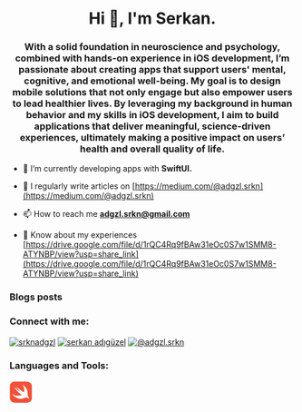<h1 align="center">Hi 👋, I'm Serkan.</h1>
<h3 align="center">With a solid foundation in neuroscience and psychology, combined with hands-on experience in iOS development, I’m passionate about creating apps that support users' mental, cognitive, and emotional well-being. My goal is to design mobile solutions that not only engage but also empower users to lead healthier lives. By leveraging my background in human behavior and my skills in iOS development, I aim to build applications that deliver meaningful, science-driven experiences, ultimately making a positive impact on users’ health and overall quality of life.</h3>

- 🌱 I’m currently developing apps with **SwiftUI.**

- 📝 I regularly write articles on [https://medium.com/@adgzl.srkn](https://medium.com/@adgzl.srkn)

- 📫 How to reach me **adgzl.srkn@gmail.com**

- 📄 Know about my experiences [https://drive.google.com/file/d/1rQC4Rq9fBAw31eOc0S7w1SMM8-ATYNBP/view?usp=share_link](https://drive.google.com/file/d/1rQC4Rq9fBAw31eOc0S7w1SMM8-ATYNBP/view?usp=share_link)

### Blogs posts
<!-- BLOG-POST-LIST:START -->
<!-- BLOG-POST-LIST:END -->

<h3 align="left">Connect with me:</h3>
<p align="left">
<a href="https://twitter.com/srknadgzl" target="blank"><img align="center" src="https://raw.githubusercontent.com/rahuldkjain/github-profile-readme-generator/master/src/images/icons/Social/twitter.svg" alt="srknadgzl" height="30" width="40" /></a>
<a href="https://stackoverflow.com/users/serkan adıgüzel" target="blank"><img align="center" src="https://raw.githubusercontent.com/rahuldkjain/github-profile-readme-generator/master/src/images/icons/Social/stack-overflow.svg" alt="serkan adıgüzel" height="30" width="40" /></a>
<a href="https://medium.com/@adgzl.srkn" target="blank"><img align="center" src="https://raw.githubusercontent.com/rahuldkjain/github-profile-readme-generator/master/src/images/icons/Social/medium.svg" alt="@adgzl.srkn" height="30" width="40" /></a>
</p>

<h3 align="left">Languages and Tools:</h3>
<p align="left"> <a href="https://developer.apple.com/swift/" target="_blank" rel="noreferrer"> <img src="https://raw.githubusercontent.com/devicons/devicon/master/icons/swift/swift-original.svg" alt="swift" width="40" height="40"/> </a> </p>
